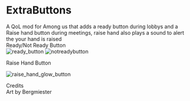 # ExtraButtons
A QoL mod for Among us that adds a ready button during lobbys and a Raise hand button during meetings, raise hand also plays a sound to alert the your hand is raised   
Ready/Not Ready Button   
![ready_button](https://user-images.githubusercontent.com/13647821/174443517-d0030bc3-711e-4ce0-a0d3-f35dac95d4f3.png)
![notreadybutton](https://user-images.githubusercontent.com/13647821/174443523-e492ba17-2c3c-475a-98ad-3fd2f56881e8.png)   

Raise Hand Button   

![raise_hand_glow_button](https://user-images.githubusercontent.com/13647821/174443549-7f89c31a-05e5-456d-84f0-b2809d7b7c7f.png)


Credits   
Art by Bergmiester
